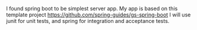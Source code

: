 

I found spring boot to be simplest server app.
My app is based on this template project https://github.com/spring-guides/gs-spring-boot
I will use junit for unit tests, and spring for integration and acceptance tests.
